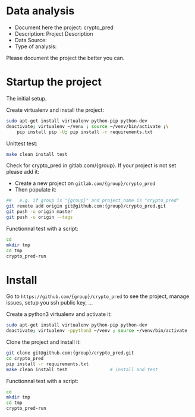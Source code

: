 # Data analysis
- Document here the project: crypto_pred
- Description: Project Description
- Data Source:
- Type of analysis:

Please document the project the better you can.

# Startup the project

The initial setup.

Create virtualenv and install the project:
```bash
sudo apt-get install virtualenv python-pip python-dev
deactivate; virtualenv ~/venv ; source ~/venv/bin/activate ;\
    pip install pip -U; pip install -r requirements.txt
```

Unittest test:
```bash
make clean install test
```

Check for crypto_pred in gitlab.com/{group}.
If your project is not set please add it:

- Create a new project on `gitlab.com/{group}/crypto_pred`
- Then populate it:

```bash
##   e.g. if group is "{group}" and project_name is "crypto_pred"
git remote add origin git@github.com:{group}/crypto_pred.git
git push -u origin master
git push -u origin --tags
```

Functionnal test with a script:

```bash
cd
mkdir tmp
cd tmp
crypto_pred-run
```

# Install

Go to `https://github.com/{group}/crypto_pred` to see the project, manage issues,
setup you ssh public key, ...

Create a python3 virtualenv and activate it:

```bash
sudo apt-get install virtualenv python-pip python-dev
deactivate; virtualenv -ppython3 ~/venv ; source ~/venv/bin/activate
```

Clone the project and install it:

```bash
git clone git@github.com:{group}/crypto_pred.git
cd crypto_pred
pip install -r requirements.txt
make clean install test                # install and test
```
Functionnal test with a script:

```bash
cd
mkdir tmp
cd tmp
crypto_pred-run
```
